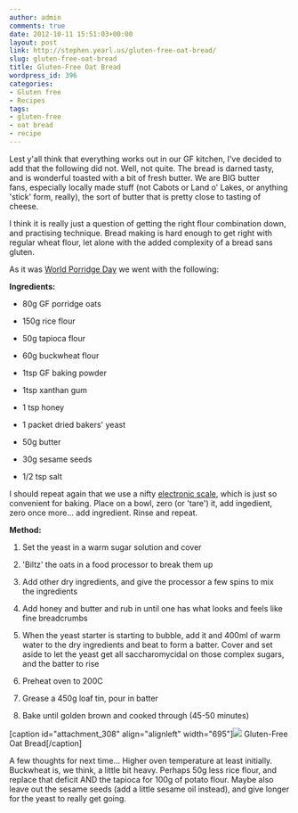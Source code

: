 ```yaml
---
author: admin
comments: true
date: 2012-10-11 15:51:03+00:00
layout: post
link: http://stephen.yearl.us/gluten-free-oat-bread/
slug: gluten-free-oat-bread
title: Gluten-Free Oat Bread
wordpress_id: 396
categories:
- Gluten free
- Recipes
tags:
- gluten-free
- oat bread
- recipe
---
```


Lest y'all think that everything works out in our GF kitchen, I've decided to add that the following did not. Well, not quite. The bread is darned tasty, and is wonderful toasted with a bit of fresh butter. We are BIG butter fans, especially locally made stuff (not Cabots or Land o' Lakes, or anything 'stick' form, really), the sort of butter that is pretty close to tasting of cheese.

I think it is really just a question of getting the right flour combination down, and practising technique. Bread making is hard enough to get right with regular wheat flour, let alone with the added complexity of a bread sans gluten.

As it was [World Porridge Day](http://www.goldenspurtle.com/world-porridge-day/) we went with the following:

**Ingredients:**



	
  * 80g GF porridge oats

	
  * 150g rice flour

	
  * 50g tapioca flour

	
  * 60g buckwheat flour

	
  * 1tsp GF baking powder

	
  * 1tsp xanthan gum

	
  * 1 tsp honey

	
  * 1 packet dried bakers' yeast

	
  * 50g butter

	
  * 30g sesame seeds

	
  * 1/2 tsp salt




I should repeat again that we use a nifty [electronic scale](http://www.polyvore.com/bamboo_kitchen_scale/thing?id=37829006), which is just so convenient for baking. Place on a bowl, zero (or 'tare') it, add ingedient, zero once more... add ingredient. Rinse and repeat.




**Method:**



	
  1. Set the yeast in a warm sugar solution and cover

	
  2. 'Biltz' the oats in a food processor to break them up

	
  3. Add other dry ingredients, and give the processor a few spins to mix the ingredients

	
  4. Add honey and butter and rub in until one has what looks and feels like fine breadcrumbs

	
  5. When the yeast starter is starting to bubble, add it and 400ml of warm water to the dry ingredients and beat to form a batter. Cover and set aside to let the yeast get all saccharomycidal on those complex sugars, and the batter to rise

	
  6. Preheat oven to 200C

	
  7. Grease a 450g loaf tin, pour in batter

	
  8. Bake until golden brown and cooked through (45-50 minutes)


[caption id="attachment_308" align="alignleft" width="695"][![](http://sjy.yearl.us/wp-content/uploads/2012/10/gf_oat_bread_oct_2012-1024x653.jpg)](http://sjy.yearl.us/wp-content/uploads/2012/10/gf_oat_bread_oct_2012.jpg) Gluten-Free Oat Bread[/caption]



A few thoughts for next time... Higher oven temperature at least initially. Buckwheat is, we think, a little bit heavy. Perhaps 50g less rice flour, and replace that deficit AND the tapioca for 100g of potato flour. Maybe also leave out the sesame seeds (add a little sesame oil instead), and give longer for the yeast to really get going.
